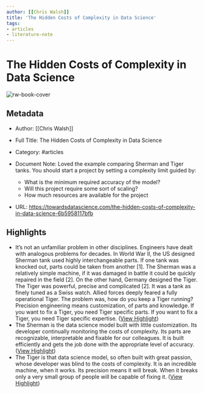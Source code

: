 ```yaml
---
author: [[Chris Walsh]]
title: 'The Hidden Costs of Complexity in Data Science'
tags: 
- articles
- literature-note
---
```

# The Hidden Costs of Complexity in Data Science

![rw-book-cover](https://miro.medium.com/max/1200/0*lfnwjqsG3PNpcPNt)

## Metadata
- Author: [[Chris Walsh]]
- Full Title: The Hidden Costs of Complexity in Data Science
- Category: #articles
- Document Note: Loved the example comparing Sherman and Tiger tanks. 
   You should start a project by setting a complexity limit guided by:
   - What is the minimum required accuracy of the model?
   - Will this project require some sort of scaling?
   - How much resources are available for the project
   
- URL: https://towardsdatascience.com/the-hidden-costs-of-complexity-in-data-science-6b5958117bfb

## Highlights
- It’s not an unfamiliar problem in other disciplines. Engineers have dealt with analogous problems for decades. In World War II, the US designed Sherman tank used highly interchangeable parts. If one tank was knocked out, parts could be taken from another [1]. The Sherman was a relatively simple machine, if it was damaged in battle it could be quickly repaired in the field [2].
  On the other hand, Germany designed the Tiger. The Tiger was powerful, precise and complicated [2]. It was a tank as finely tuned as a Swiss watch. Allied forces deeply feared a fully operational Tiger. The problem was, how do you keep a Tiger running? Precision engineering means customization, of parts and knowledge. If you want to fix a Tiger, you need Tiger specific parts. If you want to fix a Tiger, you need Tiger specific expertise. ([View Highlight](https://read.readwise.io/read/01gs3nkqekderq68cn0k20kynb))
- The Sherman is the data science model built with little customization. Its developer continually monitoring the costs of complexity. Its parts are recognizable, interpretable and fixable for our colleagues. It is built efficiently and gets the job done with the appropriate level of accuracy. ([View Highlight](https://read.readwise.io/read/01gs3nm4yfm8ryspxxj27b0g07))
- The Tiger is that data science model, so often built with great passion, whose developer was blind to the costs of complexity. It is an incredible machine, when it works. Its precision means it will break. When it breaks only a very small group of people will be capable of fixing it. ([View Highlight](https://read.readwise.io/read/01gs3nmmdd2hp7m8cz40cw4y4c))
